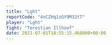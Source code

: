 ```yaml
---
title: "Lght"
reportCode: "4nCZHq1zGY9M32tT"
player: "Lght"
fight: "Terestian Illhoof"
date: 2021-07-01T18:55:15.468000+00:00
---
```

